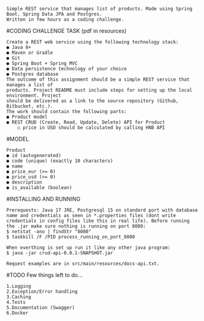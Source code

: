 	Simple REST service that manages list of products. Made using Spring Boot, Spring Data JPA and Postgres.	
	Written in few hours as a coding challenge. 



#CODING CHALLENGE TASK (pdf in resources)

	Create a REST web service using the following technology stack:
	● Java 8+
	● Maven or Gradle
	● Git
	● Spring Boot + Spring MVC
	● Data persistence technology of your choice
	● Postgres database
	The outcome of this assignment should be a simple REST service that manages a list of
	products. Project README must include steps for setting up the local environment. Project
	should be delivered as a link to the source repository (Github, Bitbucket, etc.).
	The work should contain the following parts:
	● Product model
	● REST CRUD (Create, Read, Update, Delete) API for Product
		○ price in USD should be calculated by calling HNB API

#MODEL

	Product
	● id (autogenerated)
	● code (unique) (exactly 10 characters)
	● name
	● price_eur (>= 0)
	● price_usd (>= 0)
	● description
	● is_available (boolean)


#INSTALLING AND RUNNING

	Prerequests: Java 17 JRE, Postgresql 15 on standard port with database name and credentials as seen in *.properties files (dont write credentials in config files like this in real life). Before running the .jar make sure nothing is running on port 8080:
	$ netstat -ano | findStr "8080"
	$ taskkill /F /PID process_running_on_port_8080
	
	When everthing is set up run it like any other java program:
	$ java -jar crud-api-0.0.1-SNAPSHOT.jar

	Request examples are in src/main/resources/docs-api.txt.

#TODO
	Few things left to do...

	1.Logging
	2.Exception/Error handling
	3.Caching
	4.Tests
	5.Documentation (Swagger)
	6.Docker